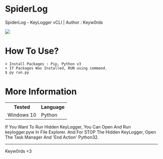 # SpiderLog
SpiderLog - KeyLogger vCLI | Author : Keyw0rds

![](https://i.ibb.co/bJJ6LHw/log.png)

How To Use?
=

    > Install Packages : Pip, Python v3
    > If Packages Was Installed, RUN using command.
    $ py run.py 

More Information
=

<table>
    <tr>
        <th>Tested</th>
        <th>Language</th>
    </tr>
    <tr>
        <td>Windows 10</td>
        <td>Python</td>
    </tr>
</table>

If You Want To Run Hidden KeyLogger, You Can Open And Run keylogger.pyw In File Explorer.
And For STOP The Hidden KeyLogger, Open The Task Manager And 'End Action' Python32.

---

Keyw0rds <3
